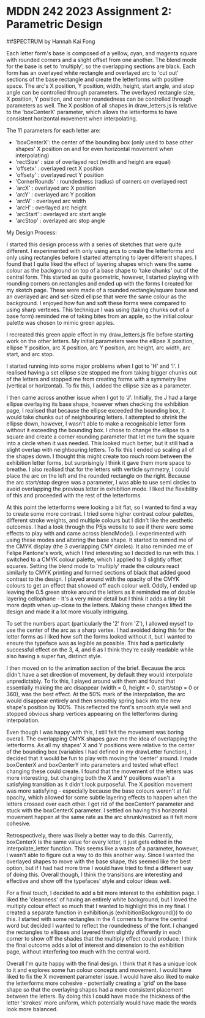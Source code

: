 # MDDN 242 2023 Assignment 2: Parametric Design

##SPECTRUM by Hannah Kai Fong

Each letter form's base is composed of a yellow, cyan, and magenta square with rounded corners and a slight offset from one another. The blend mode for the base is set to 'multiply', so the overlapping sections are black. Each form has an overlayed white rectangle and overlayed arc to 'cut out' sections of the base rectangle and create the letterforms with positive space. 
The arc's X position, Y position, width, height, start angle, and stop angle can be controlled through parameters. 
The overlayed rectangle size, X position, Y position, and corner roundedness can be controlled through parameters as well.
The X position of all shapes in draw_letters.js is relative to the 'boxCenterX' parameter, which allows the letterforms to have consistent horizontal movement when interpolating. 

The 11 parameters for each letter are:

  * 'boxCenterX': the center of the bounding box (only used to base other shapes' X position on and for even horizontal movement when interpolating)
  * 'rectSize' : size of overlayed rect (width and height are equal)
  * 'offsetx' : overlayed rect X position 
  * 'offsety' : overlayed rect Y position
  * 'CornerRounds' : roundedness (radius) of corners on overlayed rect
  * 'arcX' : overlayed arc X position
  * 'arcY' : overlayed arc Y position
  * 'arcW' : overlayed arc width
  * 'arcH' : overlayed arc height
  * 'arcStart' : overlayed arc start angle
  * 'arcStop' : overlayed arc stop angle

My Design Process:

I started this design process with a series of sketches that were quite different. I experimented with only using arcs to create the letterforms and only using rectangles before I started attempting to layer different shapes. I found that I quite liked the effect of layering shapes which were the same colour as the background on top of a base shape to 'take chunks' out of the central form. This started as quite geometric, however, I started playing with rounding corners on rectangles and ended up with the forms I created for my sketch page. These were made of a rounded rectangle/square base and an overlayed arc and set-sized ellipse that were the same colour as the background. I enjoyed how fun and soft these forms were compared to using sharp vertexes. This technique I was using (taking chunks out of a base form) reminded me of taking bites from an apple, so the initial colour palette was chosen to mimic green apples. 

I recreated this green apple effect in my draw_letters.js file before starting work on the other letters. 
My initial parameters were the ellipse X position, ellipse Y position, arc X position, arc Y position, arc height, arc width, arc start, and arc stop. 

I started running into some major problems when I got to 'H' and 'I'. I realised having a set ellipse size stopped me from taking bigger chunks out of the letters and stopped me from creating forms with a symmetry line (vertical or horizontal). To fix this, I added the ellipse size as a parameter. 

I then came across another issue when I got to 'J'. Initially, the J had a large ellipse overlaying its base shape, however when checking the exhibition page, I realised that because the ellipse exceeded the bounding box, it would take chunks out of neighbouring letters. I attempted to shrink the ellipse down, however, I wasn't able to make a recognisable letter form without it exceeding the bounding box. I chose to change the ellipse to a square and create a corner rounding parameter that let me turn the square into a circle when it was needed. This looked much better, but it still had a slight overlap with neighbouring letters. To fix this I ended up scaling all of the shapes down. I thought this might create too much room between the exhibition letter forms, but surprisingly I think it gave them more space to breathe. I also realised that for the letters with verticle symmetry, I could place the arc on the left and the rounded rectangle on the right. Because the arc start/stop degree was a parameter, I was able to use semi circles to avoid overlapping the previous letter in exhibition mode. I liked the flexibility of this and proceeded with the rest of the letterforms. 

At this point the letterforms were looking a bit flat, so I wanted to find a way to create some more contrast. I tried some higher contrast colour palettes, different stroke weights, and multiple colours but I didn't like the aesthetic outcomes. I had a look through the P5js website to see if there were some effects to play with and came across blendMode(). I experimented with using these modes and altering the base shape. It started to remind me of the CMYK display (the 3 overlapping CMY circles). It also reminded me of Felipe Pantone's work, which I find interesting so I decided to run with this. I switched to a CMYK colour palette, which I applied to 3 slightly offset squares. Setting the blend mode to 'multiply' made the colours react similarly to CMYK printing and formed sections of black that added good contrast to the design. 
I played around with the opacity of the CMYK colours to get an effect that showed off each colour well. Oddly, I ended up leaving the 0.5 green stroke around the letters as it reminded me of double layering cellophane - It's a very minor detail but I think it adds a tiny bit more depth when up-close to the letters. Making these changes lifted the design and made it a lot more visually intriguing. 

To set the numbers apart (particularly the '2' from 'Z'), I allowed myself to use the center of the arc as a sharp vertex. I had avoided doing this for the letter forms as I liked how soft the forms looked without it, but I wanted to ensure the typeface was as legible as possible. This had a particularly successful effect on the 3, 4, and 6 as I think they're easily readable while also having a super fun, distinct style. 

I then moved on to the animation section of the brief. Because the arcs didn't have a set direction of movement, by default they would interpolate unpredictably. To fix this, I played around with them and found that essentially making the arc disappear (width = 0, height = 0, start/stop = 0 or 360), was the best effect. At the 50% mark of the interpolation, the arc would disappear entirely and then smoothly spring back into the new shape's position by 100%. This reflected the font's smooth style well and stopped obvious sharp vertices appearing on the letterforms during interpolation. 

Even though I was happy with this, I still felt the movement was boring overall. The overlapping CMYK shapes gave me the idea of overlapping the letterforms. As all my shapes' X and Y positions were relative to the center of the bounding box (variables I had defined in my drawLetter function), I decided that it would be fun to play with moving the 'center' around. I made boxCenterX and boxCenterY into parameters and tested what effect changing these could create. I found that the movement of the letters was more interesting, but changing both the X and Y positions wasn't a satisfying transition as it didn't look purposeful. 
The X position movement was more satisfying - especially because the base colours weren't at full opacity, which allowed for some subtle layering effects to happen when the letters crossed over each other. I got rid of the boxCenterY parameter and stuck with the boxCenterX parameter. I settled on having this horizontal movement happen at the same rate as the arc shrunk/resized as it felt more cohesive.

Retrospectively, there was likely a better way to do this. Currently, boxCenterX is the same value for every letter, it just gets edited in the interpolate_letter function. This seems like a waste of a parameter, however, I wasn't able to figure out a way to do this another way. Since I wanted the overlayed shapes to move with the base shape, this seemed like the best option, but if I had had more time I would have tried to find a different way of doing this.
Overall though, I think the transitions are interesting and effective and show off the typefaces' style and colour ideas well. 

For a final touch, I decided to add a bit more interest to the exhibition page. I liked the 'cleanness' of having an entirely white background, but I loved the multiply colour effect so much that I wanted to highlight this in my final. I created a separate function in exhibition.js (exhibitionBackground()) to do this. I started with some rectangles in the 4 corners to frame the central word but decided I wanted to reflect the roundedness of the font. I changed the rectangles to ellipses and layered them slightly differently in each corner to show off the shades that the multiply effect could produce. I think the final outcome adds a lot of interest and dimension to the exhibition page, without interfering too much with the central word. 

Overall I'm quite happy with the final design. I think that it has a unique look to it and explores some fun colour concepts and movement. I would have liked to fix the X movement parameter issue. I would have also liked to make the letterforms more cohesive - potentially creating a 'grid' on the base shape so that the overlaying shapes had a more consistent placement between the letters. By doing this I could have made the thickness of the letter 'strokes' more uniform, which potentially would have made the words look more balanced. 